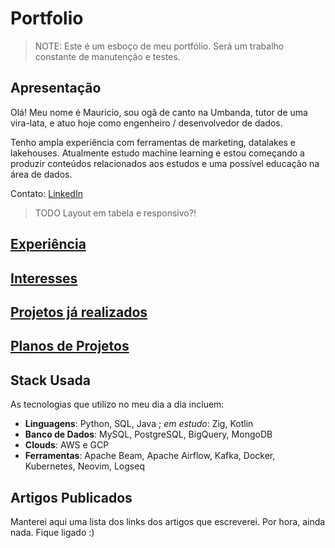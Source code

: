 ---
---

# Portfolio

> NOTE: Este é um esboço de meu portfólio. Será um trabalho constante de manutenção e testes.

## Apresentação  

Olá! Meu nome é Mauricio, sou ogã de canto na Umbanda, tutor de uma vira-lata, e atuo hoje como engenheiro / desenvolvedor de dados.

Tenho ampla experiência com ferramentas de marketing, datalakes e lakehouses. Atualmente estudo machine learning e estou começando a produzir conteúdos relacionados aos estudos e uma possível educação na área de dados.

Contato: [LinkedIn](https://www.linkedin.com/in/mauasoliveira/)

> TODO Layout em tabela e responsivo?!

## [Experiência](./experiencia.md)

## [Interesses](./interesses.md)

## [Projetos já realizados](./projetos.md)

## [Planos de Projetos](./planos.md)

## Stack Usada  

As tecnologias que utilizo no meu dia a dia incluem:  
- **Linguagens**: Python, SQL, Java ; _em estudo_: Zig, Kotlin
- **Banco de Dados**: MySQL, PostgreSQL, BigQuery, MongoDB  
- **Clouds**: AWS e GCP
- **Ferramentas**: Apache Beam, Apache Airflow, Kafka, Docker, Kubernetes, Neovim, Logseq  

## Artigos Publicados  

Manterei aqui uma lista dos links dos artigos que escreverei. Por hora, ainda nada.
Fique ligado :)


